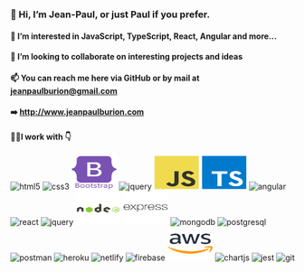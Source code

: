 ### 👋   Hi, I’m Jean-Paul, or just Paul if you prefer.


#### 👀  I’m interested in JavaScript, TypeScript, React, Angular and more...


#### 💞️  I’m looking to collaborate on interesting projects and ideas


#### 📫  You can reach me here via GitHub or by mail at jeanpaulburion@gmail.com

#### :arrow_right: http://www.jeanpaulburion.com

<!---
Popol2411/Popol2411 is a ✨ special ✨ repository because its `README.md` (this file) appears on your GitHub profile.
You can click the Preview link to take a look at your changes.
--->

#### :man_technologist:I work with :point_down:

<p> 
<img src="https://www.vectorlogo.zone/logos/w3_html5/w3_html5-ar21.svg" alt="html5" width="80" height="60"/> 
<img src="https://www.vectorlogo.zone/logos/w3_css/w3_css-ar21.svg" alt="css3" width="80" height="60"/> 
<img src="https://raw.githubusercontent.com/devicons/devicon/master/icons/bootstrap/bootstrap-plain-wordmark.svg" alt="bootstrap" width="80" height="60"/> 
<img src="https://www.vectorlogo.zone/logos/sass-lang/sass-lang-icon.svg" alt="jquery" width="80" height="60"/> 
<img src="https://raw.githubusercontent.com/devicons/devicon/master/icons/javascript/javascript-original.svg" alt="javascript" width="80" height="60"/> 
<img src="https://raw.githubusercontent.com/devicons/devicon/master/icons/typescript/typescript-original.svg" alt="typescript" width="80" height="60"/>
<img src="https://www.vectorlogo.zone/logos/angular/angular-ar21.svg" alt="angular" width="80" height="60"/> 
<img src="https://www.vectorlogo.zone/logos/reactjs/reactjs-ar21.svg" alt="react" width="80" height="60"/> 
<img src="https://www.vectorlogo.zone/logos/jquery/jquery-horizontal.svg" alt="jquery" width="80" height="60"/> 
<img src="https://raw.githubusercontent.com/devicons/devicon/master/icons/nodejs/nodejs-original-wordmark.svg" alt="nodejs" width="80" height="60"/> 
<img src="https://raw.githubusercontent.com/devicons/devicon/master/icons/express/express-original-wordmark.svg" alt="express" width="80" height="60"/> 
<img src="https://www.vectorlogo.zone/logos/mongodb/mongodb-ar21.svg" alt="mongodb" width="80" height="60"/> 
<img src="https://www.vectorlogo.zone/logos/postgresql/postgresql-horizontal.svg" alt="postgresql" width="80" height="60"/> 
<img src="https://www.vectorlogo.zone/logos/getpostman/getpostman-ar21.svg" alt="postman" width="80" height="60"/> 
<img src="https://www.vectorlogo.zone/logos/heroku/heroku-ar21.svg" alt="heroku" width="80" height="60"/> 
<img src="https://www.vectorlogo.zone/logos/netlify/netlify-ar21.svg" alt="netlify" width="80" height="60"/> 
<img src="https://www.vectorlogo.zone/logos/firebase/firebase-ar21.svg" alt="firebase" width="80" height="60"/> 
<img src="https://raw.githubusercontent.com/devicons/devicon/master/icons/amazonwebservices/amazonwebservices-original-wordmark.svg" alt="aws" width="80" height="60"/>
<img src="https://www.chartjs.org/media/logo-title.svg" alt="chartjs" width="80" height="60"/> 
<img src="https://www.vectorlogo.zone/logos/jestjsio/jestjsio-ar21.svg" alt="jest" width="80" height="60"/> 
<img src="https://www.vectorlogo.zone/logos/git-scm/git-scm-ar21.svg" alt="git" width="80" height="60"/> 
</p>
